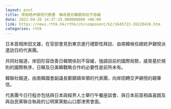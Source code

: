 ```yaml
---
layout: post
title: 岸田晤尹錫悅代表團　稱改善日韓關係刻不容緩
date: 2022-04-26 14:37:19.000000000 +08:00
link: https://news.rthk.hk/rthk/ch/component/k2/1645723-20220426.htm
categories: rthk
---
```


日本首相岸田文雄，在官邸會見到東京進行禮節性拜訪、由南韓候任總統尹錫悅派遣訪日的代表團。

共同社報道，岸田形容改善日韓關係刻不容緩，強調目前的國際局勢，威脅基於規則的國際秩序，日韓及日美韓戰略合作的必要性是前所未有。

韓聯社報道，由南韓國會副議長鄭鎮碩率領的代表團，向岸田轉交尹錫悅的親筆信。

代表團今日行程亦包括與日本政經界人士舉行午餐座談會、與日本前首相森喜朗及與自民黨聯合執政的公明黨黨魁山口那津男會面。

